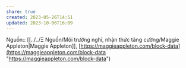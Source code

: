 ```yaml
---
share: true
created: 2023-05-26T14:51
updated: 2023-10-06T16:09
---
```

Nguồn:: [[../../Ξ Nguồn/Môi trường nghĩ, nhận thức tăng cường/Maggie Appleton|Maggie Appleton]], [https://maggieappleton.com/block-data](https://maggieappleton.com/block-data "https://maggieappleton.com/block-data")
